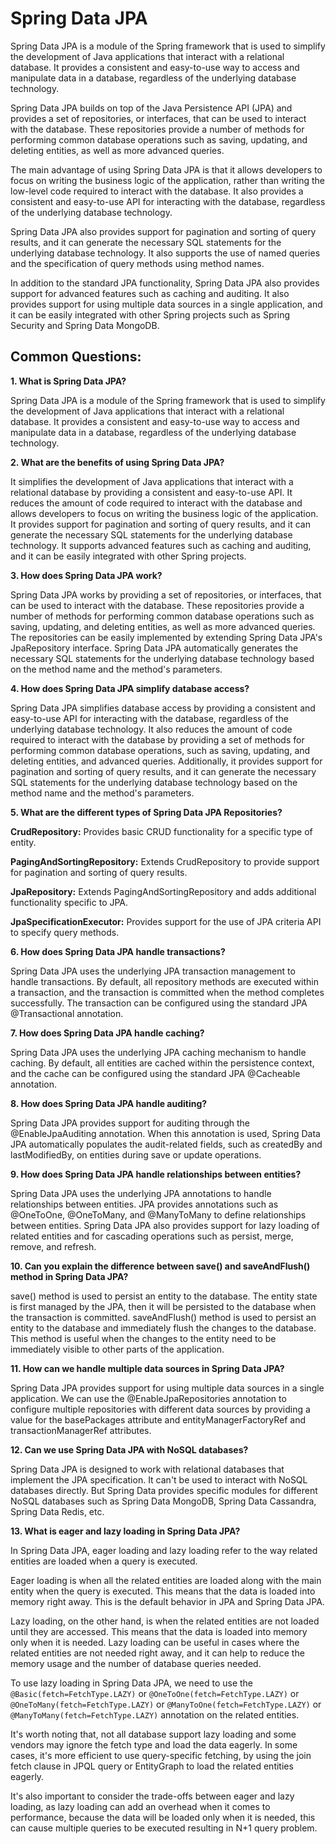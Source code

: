 # Spring Data JPA

Spring Data JPA is a module of the Spring framework that is used to simplify the development of Java applications that interact with a relational database. It provides a consistent and easy-to-use way to access and manipulate data in a database, regardless of the underlying database technology.

Spring Data JPA builds on top of the Java Persistence API (JPA) and provides a set of repositories, or interfaces, that can be used to interact with the database. These repositories provide a number of methods for performing common database operations such as saving, updating, and deleting entities, as well as more advanced queries.

The main advantage of using Spring Data JPA is that it allows developers to focus on writing the business logic of the application, rather than writing the low-level code required to interact with the database. It also provides a consistent and easy-to-use API for interacting with the database, regardless of the underlying database technology.

Spring Data JPA also provides support for pagination and sorting of query results, and it can generate the necessary SQL statements for the underlying database technology. It also supports the use of named queries and the specification of query methods using method names.

In addition to the standard JPA functionality, Spring Data JPA also provides support for advanced features such as caching and auditing. It also provides support for using multiple data sources in a single application, and it can be easily integrated with other Spring projects such as Spring Security and Spring Data MongoDB.


## Common Questions:

**1. What is Spring Data JPA?**

Spring Data JPA is a module of the Spring framework that is used to simplify the development of Java applications that interact with a relational database. It provides a consistent and easy-to-use way to access and manipulate data in a database, regardless of the underlying database technology.

**2. What are the benefits of using Spring Data JPA?**

It simplifies the development of Java applications that interact with a relational database by providing a consistent and easy-to-use API.
It reduces the amount of code required to interact with the database and allows developers to focus on writing the business logic of the application.
It provides support for pagination and sorting of query results, and it can generate the necessary SQL statements for the underlying database technology.
It supports advanced features such as caching and auditing, and it can be easily integrated with other Spring projects.

**3. How does Spring Data JPA work?**

Spring Data JPA works by providing a set of repositories, or interfaces, that can be used to interact with the database. These repositories provide a number of methods for performing common database operations such as saving, updating, and deleting entities, as well as more advanced queries. The repositories can be easily implemented by extending Spring Data JPA's JpaRepository interface. Spring Data JPA automatically generates the necessary SQL statements for the underlying database technology based on the method name and the method's parameters.

**4. How does Spring Data JPA simplify database access?**

Spring Data JPA simplifies database access by providing a consistent and easy-to-use API for interacting with the database, regardless of the underlying database technology. It also reduces the amount of code required to interact with the database by providing a set of methods for performing common database operations, such as saving, updating, and deleting entities, and advanced queries. Additionally, it provides support for pagination and sorting of query results, and it can generate the necessary SQL statements for the underlying database technology based on the method name and the method's parameters.

**5. What are the different types of Spring Data JPA Repositories?**

**CrudRepository:** Provides basic CRUD functionality for a specific type of entity.

**PagingAndSortingRepository:** Extends CrudRepository to provide support for pagination and sorting of query results.

**JpaRepository:** Extends PagingAndSortingRepository and adds additional functionality specific to JPA.

**JpaSpecificationExecutor:** Provides support for the use of JPA criteria API to specify query methods.

**6. How does Spring Data JPA handle transactions?**

Spring Data JPA uses the underlying JPA transaction management to handle transactions. By default, all repository methods are executed within a transaction, and the transaction is committed when the method completes successfully. The transaction can be configured using the standard JPA @Transactional annotation.

**7. How does Spring Data JPA handle caching?**

Spring Data JPA uses the underlying JPA caching mechanism to handle caching. By default, all entities are cached within the persistence context, and the cache can be configured using the standard JPA @Cacheable annotation.

**8. How does Spring Data JPA handle auditing?**

Spring Data JPA provides support for auditing through the @EnableJpaAuditing annotation. When this annotation is used, Spring Data JPA automatically populates the audit-related fields, such as createdBy and lastModifiedBy, on entities during save or update operations.


**9. How does Spring Data JPA handle relationships between entities?**

Spring Data JPA uses the underlying JPA annotations to handle relationships between entities. JPA provides annotations such as @OneToOne, @OneToMany, and @ManyToMany to define relationships between entities. Spring Data JPA also provides support for lazy loading of related entities and for cascading operations such as persist, merge, remove, and refresh.

**10. Can you explain the difference between save() and saveAndFlush() method in Spring Data JPA?**

save() method is used to persist an entity to the database. The entity state is first managed by the JPA, then it will be persisted to the database when the transaction is committed.
saveAndFlush() method is used to persist an entity to the database and immediately flush the changes to the database. This method is useful when the changes to the entity need to be immediately visible to other parts of the application.

**11. How can we handle multiple data sources in Spring Data JPA?**

Spring Data JPA provides support for using multiple data sources in a single application. We can use the @EnableJpaRepositories annotation to configure multiple repositories with different data sources by providing a value for the basePackages attribute and entityManagerFactoryRef and transactionManagerRef attributes.

**12. Can we use Spring Data JPA with NoSQL databases?**

Spring Data JPA is designed to work with relational databases that implement the JPA specification. It can't be used to interact with NoSQL databases directly. But Spring Data provides specific modules for different NoSQL databases such as Spring Data MongoDB, Spring Data Cassandra, Spring Data Redis, etc.

**13. What is eager and lazy loading in Spring Data JPA?**

In Spring Data JPA, eager loading and lazy loading refer to the way related entities are loaded when a query is executed.

Eager loading is when all the related entities are loaded along with the main entity when the query is executed. This means that the data is loaded into memory right away. This is the default behavior in JPA and Spring Data JPA.

Lazy loading, on the other hand, is when the related entities are not loaded until they are accessed. This means that the data is loaded into memory only when it is needed. Lazy loading can be useful in cases where the related entities are not needed right away, and it can help to reduce the memory usage and the number of database queries needed.

To use lazy loading in Spring Data JPA, we need to use the `@Basic(fetch=FetchType.LAZY)` or `@OneToOne(fetch=FetchType.LAZY)` or `@OneToMany(fetch=FetchType.LAZY)` or `@ManyToOne(fetch=FetchType.LAZY)` or `@ManyToMany(fetch=FetchType.LAZY)` annotation on the related entities.

It's worth noting that, not all database support lazy loading and some vendors may ignore the fetch type and load the data eagerly.
In some cases, it's more efficient to use query-specific fetching, by using the join fetch clause in JPQL query or EntityGraph to load the related entities eagerly.

It's also important to consider the trade-offs between eager and lazy loading, as lazy loading can add an overhead when it comes to performance, because the data will be loaded only when it is needed, this can cause multiple queries to be executed resulting in N+1 query problem.

